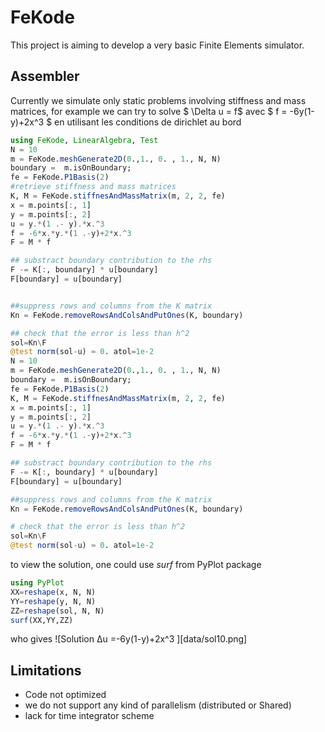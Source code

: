 # FeKode
 This project is aiming to develop a very basic Finite Elements simulator.
## Assembler
 Currently we simulate only static problems involving stiffness and mass matrices, for example
 we can try to solve $ \Delta u = f$ avec $ f = -6y(1-y)+2x^3 $ en utilisant les conditions de dirichlet au bord
```julia
using FeKode, LinearAlgebra, Test
N = 10
m = FeKode.meshGenerate2D(0.,1., 0. , 1., N, N)
boundary =  m.isOnBoundary;
fe = FeKode.P1Basis(2)
#retrieve stiffness and mass matrices
K, M = FeKode.stiffnesAndMassMatrix(m, 2, 2, fe)
x = m.points[:, 1]
y = m.points[:, 2]
u = y.*(1 .- y).*x.^3
f = -6*x.*y.*(1 .-y)+2*x.^3
F = M * f

## substract boundary contribution to the rhs
F -= K[:, boundary] * u[boundary]
F[boundary] = u[boundary]


##suppress rows and columns from the K matrix
Kn = FeKode.removeRowsAndColsAndPutOnes(K, boundary)

## check that the error is less than h^2
sol=Kn\F
@test norm(sol-u) ≈ 0. atol=1e-2
N = 10
m = FeKode.meshGenerate2D(0.,1., 0. , 1., N, N)
boundary =  m.isOnBoundary;
fe = FeKode.P1Basis(2)
K, M = FeKode.stiffnesAndMassMatrix(m, 2, 2, fe)
x = m.points[:, 1]
y = m.points[:, 2]
u = y.*(1 .- y).*x.^3
f = -6*x.*y.*(1 .-y)+2*x.^3
F = M * f

## substract boundary contribution to the rhs
F -= K[:, boundary] * u[boundary]
F[boundary] = u[boundary]

##suppress rows and columns from the K matrix
Kn = FeKode.removeRowsAndColsAndPutOnes(K, boundary)

# check that the error is less than h^2
sol=Kn\F
@test norm(sol-u) ≈ 0. atol=1e-2
```
to view the solution, one could use *surf* from PyPlot package
``` julia
using PyPlot
XX=reshape(x, N, N)
YY=reshape(y, N, N)
ZZ=reshape(sol, N, N)
surf(XX,YY,ZZ)
```
who gives
![Solution Δu =-6y(1-y)+2x^3 ][data/sol10.png]

## Limitations
 - Code not optimized
 - we do not support any kind of parallelism (distributed or Shared)
 - lack for time integrator scheme
